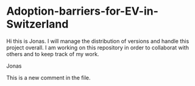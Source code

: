 # Adoption-barriers-for-EV-in-Switzerland

Hi this is Jonas. I will manage the distribution of versions and handle this project overall.
I am working on this repository in order to collaborat with others and to keep track of my work.

Jonas

This is a new comment in the file.